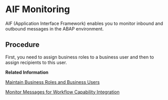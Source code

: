 <!-- loio95b6a4f5db784915a84e3679313b6ccb -->

# AIF Monitoring

AIF \(Application Interface Framework\) enables you to monitor inbound and outbound messages in the ABAP environment.



<a name="loio95b6a4f5db784915a84e3679313b6ccb__section_ijd_1ps_pkb"/>

## Procedure

First, you need to assign business roles to a business user and then to assign recipients to this user.

**Related Information**  


[Maintain Business Roles and Business Users](maintain-business-roles-and-business-users-cb058dc.md "As a preparation to monitor messages for background workflow processes, you create a business role and a business user.")

[Monitor Messages for Workflow Capability Integration](monitor-messages-for-workflow-capability-integration-d280fcc.md "You can monitor the background processes for workflow capability integration.")

